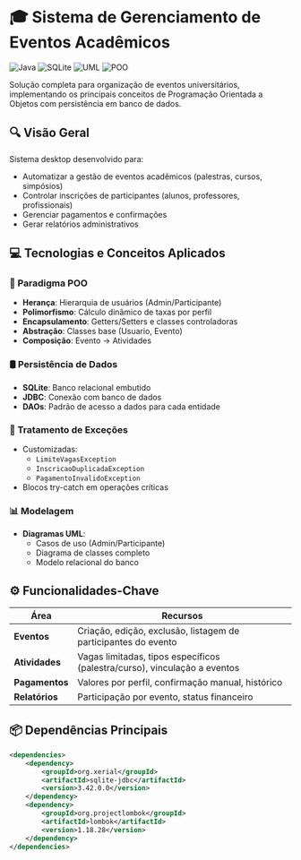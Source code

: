 # 🎓 Sistema de Gerenciamento de Eventos Acadêmicos

![Java](https://img.shields.io/badge/Java-17%2B-orange)
![SQLite](https://img.shields.io/badge/SQLite-3-blue)
![UML](https://img.shields.io/badge/UML-Diagramas-9cf)
![POO](https://img.shields.io/badge/POO-Avançado-success)

Solução completa para organização de eventos universitários, implementando os principais conceitos de Programação Orientada a Objetos com persistência em banco de dados.

## 🔍 Visão Geral

Sistema desktop desenvolvido para:

- Automatizar a gestão de eventos acadêmicos (palestras, cursos, simpósios)
- Controlar inscrições de participantes (alunos, professores, profissionais)
- Gerenciar pagamentos e confirmações
- Gerar relatórios administrativos

## 💻 Tecnologias e Conceitos Aplicados

### 🧠 Paradigma POO

- **Herança**: Hierarquia de usuários (Admin/Participante)
- **Polimorfismo**: Cálculo dinâmico de taxas por perfil
- **Encapsulamento**: Getters/Setters e classes controladoras
- **Abstração**: Classes base (Usuario, Evento)
- **Composição**: Evento → Atividades

### 🛢️ Persistência de Dados

- **SQLite**: Banco relacional embutido
- **JDBC**: Conexão com banco de dados
- **DAOs**: Padrão de acesso a dados para cada entidade

### 🚨 Tratamento de Exceções

- Customizadas:
  - `LimiteVagasException`
  - `InscricaoDuplicadaException`
  - `PagamentoInvalidoException`
- Blocos try-catch em operações críticas

### 📊 Modelagem

- **Diagramas UML**:
  - Casos de uso (Admin/Participante)
  - Diagrama de classes completo
  - Modelo relacional do banco

## ⚙️ Funcionalidades-Chave

| Área           | Recursos                                                                  |
| -------------- | ------------------------------------------------------------------------- |
| **Eventos**    | Criação, edição, exclusão, listagem de participantes do evento            |
| **Atividades** | Vagas limitadas, tipos específicos (palestra/curso), vinculação a eventos |
| **Pagamentos** | Valores por perfil, confirmação manual, histórico                         |
| **Relatórios** | Participação por evento, status financeiro                                |

## 📦 Dependências Principais

```xml
<dependencies>
    <dependency>
        <groupId>org.xerial</groupId>
        <artifactId>sqlite-jdbc</artifactId>
        <version>3.42.0.0</version>
    </dependency>
    <dependency>
        <groupId>org.projectlombok</groupId>
        <artifactId>lombok</artifactId>
        <version>1.18.28</version>
    </dependency>
</dependencies>
```
